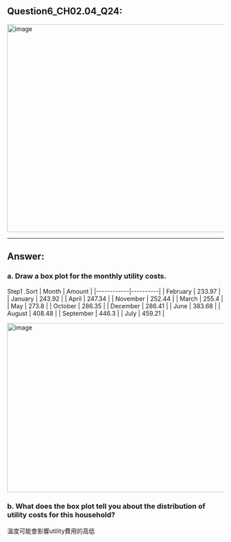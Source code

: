## Question6_CH02.04_Q24:
<img width="549" height="482" alt="image" src="https://github.com/user-attachments/assets/1460c76c-e8b2-4807-9b62-42a79adc7a62" />




---
## Answer:
### a. Draw a box plot for the monthly utility costs.

Step1 .Sort
| Month      | Amount   |
|------------|----------|
| February   | 233.97   |
| January    | 243.92   |
| April      | 247.34   |
| November   | 252.44   |
| March      | 255.4    |
| May        | 273.8    |
| October    | 286.35   |
| December   | 286.41   |
| June       | 383.68   |
| August     | 408.48   |
| September  | 446.3    |
| July       | 459.21   |

<img width="993" height="393" alt="image" src="https://github.com/user-attachments/assets/f731b633-055f-468f-a2d2-f41cd76e14f8" />




### b. What does the box plot tell you about the distribution of utility costs for this household?
溫度可能會影響utility費用的高低
